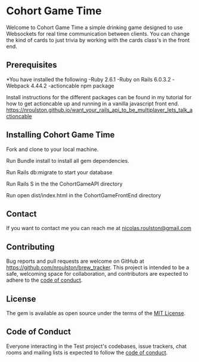 # Cohort Game Time

Welcome to Cohort Game Time a simple drinking game designed to use Websockets for real time communication between clients. You can change the kind of cards to just trivia by working with the cards class's in the front end. 

## Prerequisites
*You have installed the following
  -Ruby 2.6.1
  -Ruby on Rails 6.0.3.2
  -Webpack 4.44.2
  -actioncable npm package
  
Install instructions for the different packages can be found in my tutorial for how to get actioncable up and running in a vanilla javascript front end. 
https://nroulston.github.io/want_your_rails_api_to_be_multiplayer_lets_talk_actioncable
## Installing Cohort Game Time

Fork and clone to your local machine.

Run Bundle install to install all gem dependencies. 

Run Rails db:migrate to start your database

Run Rails S in the the CohortGameAPI directory

Run open dist/index.html in the CohortGameFrontEnd directory



## Contact

If you want to contact me you can reach me at nicolas.roulston@gmail.com

## Contributing

Bug reports and pull requests are welcome on GitHub at https://github.com/nroulston/brew_tracker. This project is intended to be a safe, welcoming space for collaboration, and contributors are expected to adhere to the [code of conduct](https://github.com/Nroulston/brew_tracker/blob/master/CODE_OF_CONDUCT.md).


## License

The gem is available as open source under the terms of the [MIT License](https://opensource.org/licenses/MIT).

## Code of Conduct

Everyone interacting in the Test project's codebases, issue trackers, chat rooms and mailing lists is expected to follow the [code of conduct](https://github.com/Nroulston/ActionCableCohortGame/blob/master/CODE_OF_CONDUCT.md).